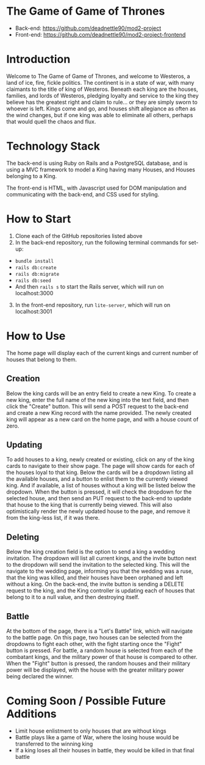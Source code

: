 # The Game of Game of Thrones
- Back-end: https://github.com/deadnettle90/mod2-project
- Front-end: https://github.com/deadnettle90/mod2-project-frontend

# Introduction
Welcome to The Game of Game of Thrones, and welcome to Westeros, a land of ice, fire, fickle politics. The continent is in a state of war, with many claimants to the title of king of Westeros. Beneath each king are the houses, families, and lords of Westeros, pledging 
loyalty and service to the king they believe has the greatest right and claim to rule... or they are simply sworn to whoever is left. Kings come and go, and houses shift allegiance as often as the wind changes, but if one king was able to eliminate all others, perhaps that would quell the chaos and flux.

# Technology Stack
The back-end is using Ruby on Rails and a PostgreSQL database, and is using a MVC framework to model a King having many Houses, and Houses belonging to a King.

The front-end is HTML, with Javascript used for DOM manipulation and communicating with the back-end, and CSS used for styling.

# How to Start
1. Clone each of the GitHub repositories listed above
2. In the back-end repository, run the following terminal commands for set-up:
- `bundle install`
- `rails db:create`
- `rails db:migrate`
- `rails db:seed`
- And then `rails s` to start the Rails server, which will run on localhost:3000
3. In the front-end repository, run `lite-server`, which will run on localhost:3001

# How to Use
The home page will display each of the current kings and current number of houses that belong to them.

## Creation
Below the king cards will be an entry field to create a new King. To create a new king, enter the full name of the new king into the text field, and then click the "Create" button. This will send a POST request to the back-end and create a new King record with the name provided. The newly created king will appear as a new card on the home page, and with a house count of zero.

## Updating
To add houses to a king, newly created or existing, click on any of the king cards to navigate to their show page. The page will show cards for each of the houses loyal to that king. Below the cards will be a dropdown listing all the available houses, and a button to enlist them to the currently viewed king. And if available, a list of houses without a king will be listed below the dropdown. When the button is pressed, it will check the dropdown for the selected house, and then send an PUT request to the back-end to update that house to the king that is currently being viewed. This will also optimistically render the newly updated house to the page, and remove it from the king-less list, if it was there.

## Deleting
Below the king creation field is the option to send a king a wedding invitation. The dropdown will list all current kings, and the invite button next to the dropdown will send the invitation to the selected king. This will the navigate to the wedding page, informing you that the wedding was a ruse, that the king was killed, and their houses have been orphaned and left without a king. On the back-end, the invite button is sending a DELETE request to the king, and the King controller is updating each of houses that belong to it to a null value, and then destroying itself.

## Battle
At the bottom of the page, there is a "Let's Battle" link, which will navigate to the battle page. On this page, two houses can be selected from the dropdowns to fight each other, with the fight starting once the "Fight" button is pressed. For battle, a random house is selected from each of the combatant kings, and the military power of that house is compared to other. When the "Fight" button is pressed, the random houses and their military power will be displayed, with the house with the greater military power being declared the winner.

# Coming Soon / Possible Future Additions
- Limit house enlistment to only houses that are without kings
- Battle plays like a game of War, where the losing house would be transferred to the winning king
- If a king loses all their houses in battle, they would be killed in that final battle

